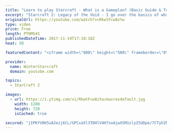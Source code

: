 ```yaml
---
title: "Learn to play Starcraft - What is a Gameplan? (Basic Guide & Tutorial)"
excerpt: "Starcraft 2: Legacy of the Void - I go over the basics of what a gameplan in starcraft 2 is and how to put one together.  Note this is not a guide on WHAT gameplan you should be using as each race!"
originalUrl: https://youtube.com/watch?v=RkwtFcw8ztw
type: video
price: Free
length: PT9M54S
publishedDateTime: 2017-11-19T17:10:18Z
heat: 50

featuredContent: "<iframe width=\"800\" height=\"500\" frameborder=\"0\" src=\"https://www.youtube.com/embed/RkwtFcw8ztw\" allow=\"accelerometer; autoplay; encrypted-media; gyroscope; picture-in-picture\" allowfullscreen></iframe>"

provider:
  name: WinterStarcraft
  domain: youtube.com

topics:
  - StarCraft 2

images:
  - url: https://i.ytimg.com/vi/RkwtFcw8ztw/maxresdefault.jpg
    width: 1280
    height: 720
    isCached: true

secured: "jIPKYV0K5uA2ezj6CL/GPCxa5l3TDHlV4H7soAjwXSM1sly25UDpe/7CTyhZNzPsvMkKjOHhrynXw3Bw2V0o/cOoSvqO++qHIg7G2l0Jq5NTOUmsE5a5xeLDs7tBn7W7Qj0LYWCM2YBlD35PcCgdMBS38dqpgEvQ4Yc33J2aLac7F+td54Kb2Ac3ViQa7QSsUYxYK5wjXb7H5HRtZnpVBAInOwUE39Mn3waSD6+8YjXQFOO9HD47mKTEngWQIWXbpItrXG1d//QYCP67ZqQpmHvoQA6XP5M0IGhCZZlXgrI9g425BXGWL+lNkcJv1OgusW8bpnQ7sdg+/yG9zRZNlQTEDobwvmNwpJ4Ylvxia+iH6mUXc5ET15XLFsy8CslXtFmmqCmbCdumPJA/gxTnEVyGqSGl5lF10zs0fpc1XG4=;7jGOB0eKwJtiuqasFwYk6w=="
---
```


